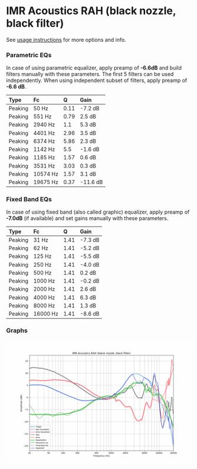 # IMR Acoustics RAH (black nozzle, black filter)
See [usage instructions](https://github.com/jaakkopasanen/AutoEq#usage) for more options and info.

### Parametric EQs
In case of using parametric equalizer, apply preamp of **-6.6dB** and build filters manually
with these parameters. The first 5 filters can be used independently.
When using independent subset of filters, apply preamp of **-6.6 dB**.

| Type    | Fc       |    Q | Gain     |
|:--------|:---------|:-----|:---------|
| Peaking | 50 Hz    | 0.11 | -7.2 dB  |
| Peaking | 551 Hz   | 0.79 | 2.5 dB   |
| Peaking | 2940 Hz  | 1.1  | 5.3 dB   |
| Peaking | 4401 Hz  | 2.96 | 3.5 dB   |
| Peaking | 6374 Hz  | 5.86 | 2.3 dB   |
| Peaking | 1142 Hz  | 5.5  | -1.6 dB  |
| Peaking | 1185 Hz  | 1.57 | 0.6 dB   |
| Peaking | 3531 Hz  | 3.03 | 0.3 dB   |
| Peaking | 10574 Hz | 1.57 | 3.1 dB   |
| Peaking | 19675 Hz | 0.37 | -11.6 dB |

### Fixed Band EQs
In case of using fixed band (also called graphic) equalizer, apply preamp of **-7.0dB**
(if available) and set gains manually with these parameters.

| Type    | Fc       |    Q | Gain    |
|:--------|:---------|:-----|:--------|
| Peaking | 31 Hz    | 1.41 | -7.3 dB |
| Peaking | 62 Hz    | 1.41 | -5.2 dB |
| Peaking | 125 Hz   | 1.41 | -5.5 dB |
| Peaking | 250 Hz   | 1.41 | -4.0 dB |
| Peaking | 500 Hz   | 1.41 | 0.2 dB  |
| Peaking | 1000 Hz  | 1.41 | -0.2 dB |
| Peaking | 2000 Hz  | 1.41 | 2.6 dB  |
| Peaking | 4000 Hz  | 1.41 | 6.3 dB  |
| Peaking | 8000 Hz  | 1.41 | 1.3 dB  |
| Peaking | 16000 Hz | 1.41 | -8.6 dB |

### Graphs
![](./IMR%20Acoustics%20RAH%20(black%20nozzle,%20black%20filter).png)